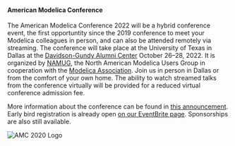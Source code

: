 #### American Modelica Conference

The American Modelica Conference 2022 will be a hybrid conference event,
the first opportuntity since the 2019 conference to meet your Modelica colleagues
in person, and can also be attended remotely via streaming. The conference will
take place at the University of Texas in Dallas at the [Davidson-Gundy Alumni
Center](https://davidson-gundy.utdallas.edu/davidson-gundy/spaces/) October 26–28, 2022.
It is organized by [NAMUG](https://namug.org/), the North American Modelica
Users Group in cooperation with the [Modelica Association](https://modelica.org/association).
Join us in person in Dallas or from the comfort of your own home. The ability to
watch streamed talks from the conference virtually will be provided for a
reduced virtual conference admission fee.

More information about the conference can be found in [this announcement](https://2022.american.conference.modelica.org/).
Early bird registration is already open
[on our EventBrite page](https://www.eventbrite.com/e/american-modelica-conference-2022-tickets-193515990537).
Sponsorships are also still available.

![AMC 2020 Logo](https://2022.american.conference.modelica.org/images/ConferenceLogoSmall.png)
